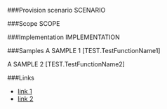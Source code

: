 <!-- M2-TODO -->
<properties
	  pageTitle="UserFieldDefinition"
    pageName="UserFieldDefinition"
    parentPageId="spmeta2/definitions/sharepoint-foundation/fields"
/>

###Provision scenario
SCENARIO

###Scope
SCOPE

###Implementation
IMPLEMENTATION

###Samples
A SAMPLE 1
[TEST.TestFunctionName1]

A SAMPLE 2
[TEST.TestFunctionName2]

###Links
- [link 1](http://example.com)
- [link 2](http://example.com)